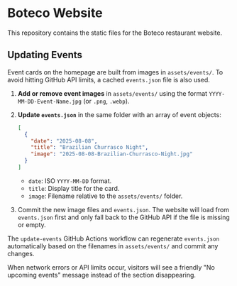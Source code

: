 # Boteco Website

This repository contains the static files for the Boteco restaurant website.

## Updating Events

Event cards on the homepage are built from images in `assets/events/`.
To avoid hitting GitHub API limits, a cached `events.json` file is also used.

1. **Add or remove event images** in `assets/events/` using the format
   `YYYY-MM-DD-Event-Name.jpg` (or `.png`, `.webp`).
2. **Update `events.json`** in the same folder with an array of event objects:

   ```json
   [
     {
       "date": "2025-08-08",
       "title": "Brazilian Churrasco Night",
       "image": "2025-08-08-Brazilian-Churrasco-Night.jpg"
     }
   ]
   ```

   - `date`: ISO `YYYY-MM-DD` format.
   - `title`: Display title for the card.
   - `image`: Filename relative to the `assets/events/` folder.

3. Commit the new image files and `events.json`. The website will load
   from `events.json` first and only fall back to the GitHub API if the
   file is missing or empty.

The `update-events` GitHub Actions workflow can regenerate `events.json`
automatically based on the filenames in `assets/events/` and commit any
changes.

When network errors or API limits occur, visitors will see a friendly
"No upcoming events" message instead of the section disappearing.
